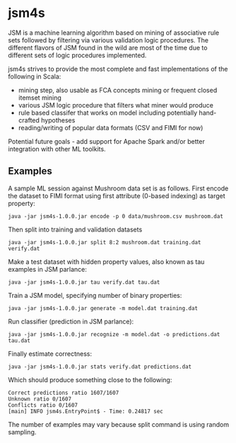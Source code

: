 # jsm4s

JSM is a machine learning algorithm based on mining of associative rule sets followed by filtering via various validation logic procedures. The different flavors of JSM found in the wild are most of the time due to different sets of logic procedures implemented.

jsm4s strives to provide the most complete and fast implementations of the following in Scala:
- mining step, also usable as FCA concepts mining or frequent closed itemset mining
- various JSM logic procedure that filters what miner would produce
- rule based classifer that works on model including potentially hand-crafted hypotheses
- reading/writing of popular data formats (CSV and FIMI for now)

Potential future goals - add support for Apache Spark and/or better integration with other ML toolkits.

## Examples

A sample ML session against Mushroom data set is as follows.
First encode the dataset to FIMI format using first attribute (0-based indexing) as target property:
```
java -jar jsm4s-1.0.0.jar encode -p 0 data/mushroom.csv mushroom.dat
```

Then split into training and validation datasets
```
java -jar jsm4s-1.0.0.jar split 8:2 mushroom.dat training.dat verify.dat
```

Make a test dataset with hidden property values, also known as tau examples in JSM parlance:
```
java -jar jsm4s-1.0.0.jar tau verify.dat tau.dat
```

Train a JSM model, specifying number of binary properties:
```
java -jar jsm4s-1.0.0.jar generate -m model.dat training.dat
```

Run classifier (prediction in JSM parlance):
```
java -jar jsm4s-1.0.0.jar recognize -m model.dat -o predictions.dat tau.dat
```

Finally estimate correctness:
```
java -jar jsm4s-1.0.0.jar stats verify.dat predictions.dat
```

Which should produce something close to the following:
```
Correct predictions ratio 1607/1607
Unknown ratio 0/1607
Conflicts ratio 0/1607
[main] INFO jsm4s.EntryPoint$ - Time: 0.24817 sec
```
The number of examples may vary because split command is using random sampling.
